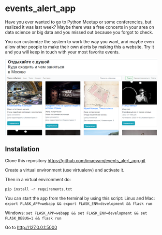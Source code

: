 # events_alert_app

Have you ever wanted to go to Python Meetup or some conferencies, but realized it was last week? Maybe there was a free concerts in your area on data science or big data and you missed out because you forgot to check.

You can customize the system to work the way you want, and maybe even allow other people to make their own alerts by making this a website. Try it and you will keep in touch with your most favorite events.

![Screenshot](1.png)

## Installation

Clone this repository https://github.com/imaevam/events_alert_app.git

Create a virtual environment (use virtualenv) and activate it.

Then in a virtual environment do:

```pip install -r requirements.txt```

You can start the app from the terminal by using this script: 
Linux and Mac: ```export FLASK_APP=webapp && export FLASK_ENV=development && flask run ```

Windows: ```set FLASK_APP=webapp && set FLASK_ENV=development && set FLASK_DEBUG=1 && flask run```

Go to http://127.0.0.1:5000
